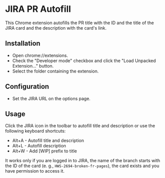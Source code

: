 # JIRA PR Autofill
This Chrome extension autofills the PR title with the ID and the title of the JIRA card and the description with the card's link.

## Installation
- Open chrome://extensions.
- Check the "Developer mode" checkbox and click the "Load Unpacked Extension..." button.
- Select the folder containing the extension.

## Configuration
- Set the JIRA URL on the options page.

## Usage
Click the JIRA icon in the toolbar to autofill title and description or use the following keyboard shortcuts:
- Alt+A - Autofill title and description
- Alt+L - Autofill description
- Alt+W - Add [WIP] prefix to title

It works only if you are logged in to JIRA, the name of the branch starts with the ID of the card (e. g., `HWS-2694-broken-fr-pages`), the card exists and you have permission to access it.
